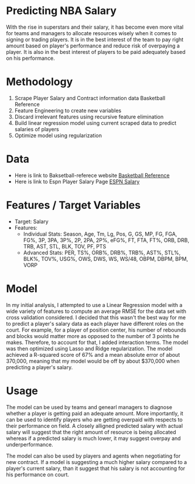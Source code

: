 # Predicting NBA Salary 

With the rise in superstars and their salary, it has become even more vital for teams and managers to allocate resources wisely when it comes to signing or trading players. It is in the best interest of the team to pay right amount based on player's performance and reduce risk of overpaying a player. It is also in the best interest of players to be paid adequately based on his performance. 

# Methodology

1. Scrape Player Salary and Contract information data Basketball Reference
2. Feature Engineering to create new variables 
3. Discard irrelevant features using recursive feature elimination
4. Build linear regression model using current scraped data to predict salaries of players
5. Optimize model using regularization

# Data
 - Here is link to Baksetball-referece website [Basketball Reference](https://www.basketball-reference.com/players/)
 - Here is link to Espn Player Salary Page [ESPN Salary](http://www.espn.com/nba/salaries/_/page/1/seasontype/3)
 
# Features / Target Variables
 - Target: Salary
 - Features: 
    - Individual Stats: Season, Age, Tm,	Lg,	Pos,	G,	GS,	MP,	FG,	FGA,	FG%,	3P,	3PA,	3P%,	2P,	2PA,	2P%,	eFG%,	FT,	FTA,	FT%,	ORB,	DRB,	TRB,	AST,	STL,	BLK,	TOV,	PF,	PTS
     - Advanced Stats: PER,	TS%, ORB%,	DRB%,	TRB%,	AST%,	STL%,	BLK%,	TOV%,	USG%, OWS,	DWS,	WS,	WS/48, OBPM,	DBPM,	BPM,	VORP

# Model
In my initial analysis, I attempted to use a Linear Regression model with a wide variety of features to compute an average RMSE for the data set with cross validation considered. I decided that this wasn't the best way for me to predict a player's salary data as each player have different roles on the court. For example, for a player of position center, his number of rebounds and blocks would matter more as opposed to the number of 3 points he makes. Therefore, to account for that, I added interaction terms. The model was then optimized using Lasso and Ridge regularization. The model achieved a R-squared score of 67% and a mean absolute error of about 370,000, meaning that my model would be off by about $370,000 when predicting a player's salary.

# Usage
The model can be used by teams and genearl managers to diagnose whether a player is getting paid an adequate amount. More importantly, it can be used to identify players who are getting overpaid with respects to their performance on field. A closely alligned predicted salary with actual salary will suggest that the right amount of resource is being allocated whereas if a predicted salary is much lower, it may suggest overpay and underperformance. 

The model can also be used by players and agents when negotiating for new contract. If a model is suggesting a much higher salary compared to a player's current salary, than it suggest that his salary is not accounting for his performance on court. 
 
